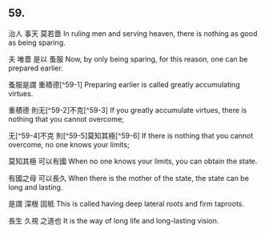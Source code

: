## 59.

治人
事天
莫若嗇
In ruling men
and serving heaven,
there is nothing as good as being sparing.

夫
唯嗇
是以
蚤服
Now,
by only being sparing,
for this reason,
one can be prepared earlier.

蚤服是謂
重積德[^59-1]
Preparing earlier is called
greatly accumulating virtues.

重積德
則无[^59-2]不克[^59-3]
If you greatly accumulate virtues,
there is nothing that you cannot overcome;

无[^59-4]不克
則[^59-5]莫知其極[^59-6]
If there is nothing that you cannot overcome,
no one knows your limits;

莫知其極
可以有國
When no one knows your limits,
you can obtain the state.

有國之母
可以長久
When there is the mother of the state,
the state can be long and lasting.

是謂
深根
固柢
This is called
having deep lateral roots
and firm taproots.

長生
久視
之道也
It is the way of
long life
and long-lasting vision.
